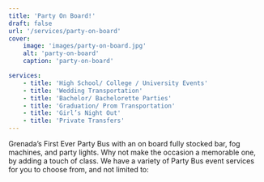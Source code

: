 ```yaml
---
title: 'Party On Board!'
draft: false
url: '/services/party-on-board'
cover:
    image: 'images/party-on-board.jpg'
    alt: 'party-on-board'
    caption: 'party-on-board'

services:
    - title: 'High School/ College / University Events'
    - title: 'Wedding Transportation'
    - title: 'Bachelor/ Bachelorette Parties'
    - title: 'Graduation/ Prom Transportation'
    - title: 'Girl’s Night Out'
    - title: 'Private Transfers'
---
```


Grenada’s First Ever Party Bus with an on board fully stocked bar, fog machines, and party lights. Why not make the occasion a memorable one, by adding a touch of class. We have a variety of Party Bus event services for you to choose from, and not limited to:
